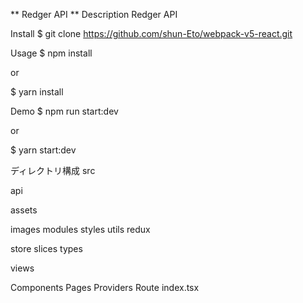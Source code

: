 ** Redger API ** Description Redger API

Install $ git clone https://github.com/shun-Eto/webpack-v5-react.git

Usage $ npm install

or

$ yarn install

Demo $ npm run start:dev

or

$ yarn start:dev

ディレクトリ構成 src

api

assets

images modules styles utils redux

store slices types

views

Components Pages Providers Route index.tsx